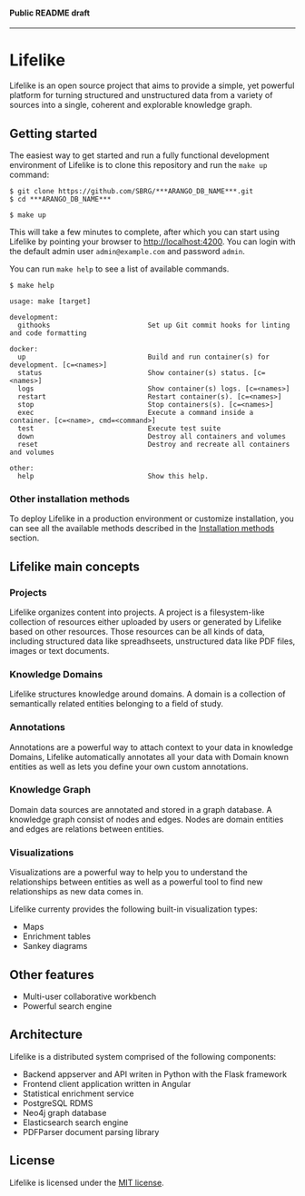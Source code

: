 #### Public README draft

---

# Lifelike

Lifelike is an open source project that aims to provide a simple, yet powerful platform for turning structured and unstructured data from a variety of sources into a single, coherent and explorable knowledge graph.

## Getting started

The easiest way to get started and run a fully functional development environment of Lifelike is to clone this repository and run the `make up` command:

```shell
$ git clone https://github.com/SBRG/***ARANGO_DB_NAME***.git
$ cd ***ARANGO_DB_NAME***

$ make up
```

This will take a few minutes to complete, after which you can start using Lifelike by pointing your browser to [http://localhost:4200](http://localhost:4200). You can login with the default admin user `admin@example.com` and password `admin`.

You can run `make help` to see a list of available commands.

```shell
$ make help

usage: make [target]

development:
  githooks                        Set up Git commit hooks for linting and code formatting

docker:
  up                              Build and run container(s) for development. [c=<names>]
  status                          Show container(s) status. [c=<names>]
  logs                            Show container(s) logs. [c=<names>]
  restart                         Restart container(s). [c=<names>]
  stop                            Stop containers(s). [c=<names>]
  exec                            Execute a command inside a container. [c=<name>, cmd=<command>]
  test                            Execute test suite
  down                            Destroy all containers and volumes
  reset                           Destroy and recreate all containers and volumes

other:
  help                            Show this help.
```

### Other installation methods

To deploy Lifelike in a production environment or customize installation, you can see all the available methods described in the [Installation methods](install) section.

## Lifelike main concepts

### Projects

Lifelike organizes content into projects. A project is a filesystem-like collection of resources either uploaded by users or generated by Lifelike based on other resources. Those resources can be all kinds of data, including structured data like spreadhseets, unstructured data like PDF files, images or text documents.

### Knowledge Domains

Lifelike structures knowledge around domains. A domain is a collection of semantically related entities belonging to a field of study.

### Annotations

Annotations are a powerful way to attach context to your data in knowledge Domains, Lifelike automatically annotates all your data with Domain known entities as well as lets you define your own custom annotations.

### Knowledge Graph

Domain data sources are annotated and stored in a graph database. A knowledge graph consist of nodes and edges. Nodes are domain entities and edges are relations between entities.

### Visualizations

Visualizations are a powerful way to help you to understand the relationships between entities as well as a powerful tool to find new relationships as new data comes in.

Lifelike currenty provides the following built-in visualization types:

- Maps
- Enrichment tables
- Sankey diagrams

## Other features

- Multi-user collaborative workbench
- Powerful search engine

## Architecture

Lifelike is a distributed system comprised of the following components:

- Backend appserver and API writen in Python with the Flask framework
- Frontend client application written in Angular
- Statistical enrichment service
- PostgreSQL RDMS
- Neo4j graph database
- Elasticsearch search engine
- PDFParser document parsing library

## License

Lifelike is licensed under the [MIT license](LICENSE).

